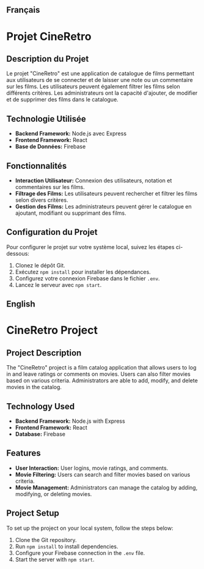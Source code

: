 ## Français

# Projet CineRetro

## Description du Projet
Le projet "CineRetro" est une application de catalogue de films permettant aux utilisateurs de se connecter et de laisser une note ou un commentaire sur les films. Les utilisateurs peuvent également filtrer les films selon différents critères. Les administrateurs ont la capacité d'ajouter, de modifier et de supprimer des films dans le catalogue.

## Technologie Utilisée
- **Backend Framework:** Node.js avec Express
- **Frontend Framework:** React
- **Base de Données:** Firebase

## Fonctionnalités
- **Interaction Utilisateur:** Connexion des utilisateurs, notation et commentaires sur les films.
- **Filtrage des Films:** Les utilisateurs peuvent rechercher et filtrer les films selon divers critères.
- **Gestion des Films:** Les administrateurs peuvent gérer le catalogue en ajoutant, modifiant ou supprimant des films.

## Configuration du Projet
Pour configurer le projet sur votre système local, suivez les étapes ci-dessous:
1. Clonez le dépôt Git.
2. Exécutez `npm install` pour installer les dépendances.
3. Configurez votre connexion Firebase dans le fichier `.env`.
4. Lancez le serveur avec `npm start`.

## English

# CineRetro Project

## Project Description
The "CineRetro" project is a film catalog application that allows users to log in and leave ratings or comments on movies. Users can also filter movies based on various criteria. Administrators are able to add, modify, and delete movies in the catalog.

## Technology Used
- **Backend Framework:** Node.js with Express
- **Frontend Framework:** React
- **Database:** Firebase

## Features
- **User Interaction:** User logins, movie ratings, and comments.
- **Movie Filtering:** Users can search and filter movies based on various criteria.
- **Movie Management:** Administrators can manage the catalog by adding, modifying, or deleting movies.

## Project Setup
To set up the project on your local system, follow the steps below:
1. Clone the Git repository.
2. Run `npm install` to install dependencies.
3. Configure your Firebase connection in the `.env` file.
4. Start the server with `npm start`.
